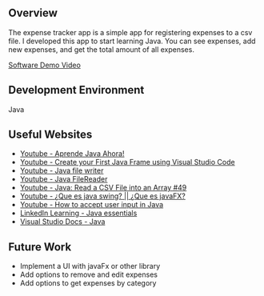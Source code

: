 ## Overview

The expense tracker app is a simple app for registering expenses to a csv file. I developed this app to start learning Java. You can see expenses, add new expenses, and get the total amount of all expenses.

[Software Demo Video](https://youtu.be/UEuQCH8vr3c)

## Development Environment

Java

## Useful Websites

- [Youtube - Aprende Java Ahora! ](https://www.youtube.com/watch?v=b0NHh8RNWK4)
- [Youtube - Create your First Java Frame using Visual Studio Code](https://www.youtube.com/watch?v=5G2XM1nlX5Q)
- [Youtube - Java file writer](https://www.youtube.com/watch?v=kjzmaJPoaNc)
- [Youtube - Java FileReader](https://www.youtube.com/watch?v=Hr8tLlj32BQ)
- [Youtube - Java: Read a CSV File into an Array #49](https://www.youtube.com/watch?v=-Aud0cDh-J8)
- [Youtube - ¿Que es java swing? || ¿Que es javaFX?](https://www.youtube.com/watch?v=hWHvRhQrUk0)
- [Youtube - How to accept user input in Java](https://www.youtube.com/watch?v=wAEPokhj5Q4)
- [LinkedIn Learning - Java essentials](https://www.linkedin.com/learning/java-esencial)
- [Visual Studio Docs - Java](https://code.visualstudio.com/docs/java/java-tutorial)

## Future Work

- Implement a UI with javaFx or other library
- Add options to remove and edit expenses
- Add options to get expenses by category
